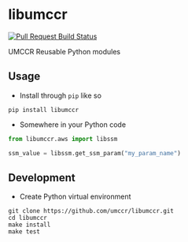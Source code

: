# libumccr

[![Pull Request Build Status](https://github.com/umccr/libumccr/workflows/Pull%20Request%20Build/badge.svg)](https://github.com/umccr/libumccr/actions)

UMCCR Reusable Python modules

## Usage

- Install through ``pip`` like so
```commandline
pip install libumccr
```

- Somewhere in your Python code
```python
from libumccr.aws import libssm

ssm_value = libssm.get_ssm_param("my_param_name")
```

## Development

- Create Python virtual environment
```
git clone https://github.com/umccr/libumccr.git
cd libumccr
make install
make test
```
